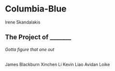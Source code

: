 # Columbia-Blue
Irene Skandalakis
## The Project of _______
###### Gotta figure that one out
James Blackburn
Xinchen Li
Kevin Liao
Avidan Loike
